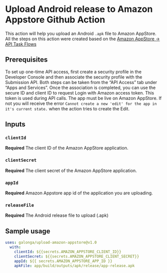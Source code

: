 # Upload Android release to Amazon Appstore Github Action

This action will help you upload an Android `.apk` file to Amazon AppStore. All the steps on this action were created based on the [Amazon AppStore -> API Task Flows](https://developer.amazon.com/docs/app-submission-api/flows.html)

## Prerequisites

To set up one-time API access, first create a security profile in the Developer Console and then associate the security profile with the Submission API. Both steps can be taken from the “API Access” tab under “Apps and Services”. Once the association is completed, you can use the secure ID and client ID to request Login with Amazon access token. This token is used during API calls.
The app must be live on Amazon AppStore. If not you will receive the error `Cannot create a new 'edit' for the app in it's current state.` when the action tries to create the Edit.

## Inputs

### `clientId`

**Required** The client ID of the Amazon AppStore application.

### `clientSecret`

**Required** The client secret of the Amazon AppStore application.

### `appId`

**Required** Amazon Appstore app id of the application you are uploading.

### `releaseFile`

**Required** The Android release file to upload (.apk)

## Sample usage

```yaml
uses: galonga/upload-amazon-appstore@v1.0
  with:
    clientId: ${{secrets.AMAZON_APPSTORE_CLIENT_ID}}
    clientSecret: ${{secrets.AMAZON_APPSTORE_CLIENT_SECRET}}
    appId: ${{ secrets.AMAZON_APPSTORE_APP_ID }}
    apkFile: app/build/outputs/apk/release/app-release.apk
```

